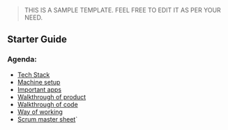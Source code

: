 > THIS IS A SAMPLE TEMPLATE. FEEL FREE TO EDIT IT 
AS PER YOUR NEED.

## Starter Guide

### Agenda:

- [Tech Stack]()
- [Machine setup]()
- [Important apps]()
- [Walkthrough of product]()
- [Walkthrough of code]()
- [Way of working]()
- [Scrum master sheet]()`